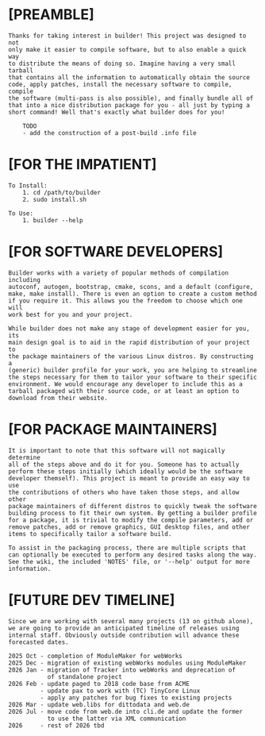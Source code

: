 # [PREAMBLE]

	Thanks for taking interest in builder! This project was designed to not
	only make it easier to compile software, but to also enable a quick way
	to distribute the means of doing so. Imagine having a very small tarball
	that contains all the information to automatically obtain the source
	code, apply patches, install the necessary software to compile, compile
	the software (multi-pass is also possible), and finally bundle all of
	that into a nice distribution package for you - all just by typing a
	short command! Well that's exactly what builder does for you!

		TODO
		- add the construction of a post-build .info file




# [FOR THE IMPATIENT]

	To Install:
		1. cd /path/to/builder
		2. sudo install.sh

	To Use:
		1. builder --help




# [FOR SOFTWARE DEVELOPERS]

	Builder works with a variety of popular methods of compilation including
	autoconf, autogen, bootstrap, cmake, scons, and a default (configure,
	make, make install). There is even an option to create a custom method
	if you require it. This allows you the freedom to choose which one will
	work best for you and your project.

	While builder does not make any stage of development easier for you, its
	main design goal is to aid in the rapid distribution of your project to
	the package maintainers of the various Linux distros. By constructing a
	(generic) builder profile for your work, you are helping to streamline
	the steps necessary for them to tailor your software to their specific
	environment. We would encourage any developer to include this as a
	tarball packaged with their source code, or at least an option to
	download from their website.




# [FOR PACKAGE MAINTAINERS]

	It is important to note that this software will not magically determine
	all of the steps above and do it for you. Someone has to actually
	perform these steps initially (which ideally would be the software
	developer themself). This project is meant to provide an easy way to use
	the contributions of others who have taken those steps, and allow other
	package maintainers of different distros to quickly tweak the software
	building process to fit their own system. By getting a builder profile
	for a package, it is trivial to modify the compile parameters, add or
	remove patches, add or remove graphics, GUI desktop files, and other
	items to specifically tailor a software build.

	To assist in the packaging process, there are multiple scripts that
	can optionally be executed to perform any desired tasks along the way.
	See the wiki, the included 'NOTES' file, or '--help' output for more
	information.




# [FUTURE DEV TIMELINE]

	Since we are working with several many projects (13 on github alone),
	we are going to provide an anticipated timeline of releases using
	internal staff. Obviously outside contribution will advance these
	forecasted dates.

	2025 Oct - completion of ModuleMaker for webWorks
	2025 Dec - migration of existing webWorks modules using ModuleMaker
	2026 Jan - migration of Tracker into webWorks and deprecation of
	           of standalone project
	2026 Feb - update paged to 2018 code base from ACME
	         - update pax to work with (TC) TinyCore Linux
	         - apply any patches for bug fixes to existing projects
	2026 Mar - update web.libs for dittodata and web.de
	2026 Jul - move code from web.de into cli.de and update the former
	           to use the latter via XML communication
	2026     - rest of 2026 tbd

